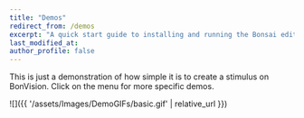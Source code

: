 ```yaml
---
title: "Demos"
redirect_from: /demos
excerpt: "A quick start guide to installing and running the Bonsai editor."
last_modified_at: 
author_profile: false
---
```

This is just a demonstration of how simple it is to create a stimulus on BonVision. Click on the menu for more specific demos.

![]({{ '/assets/Images/DemoGIFs/basic.gif' | relative_url }})